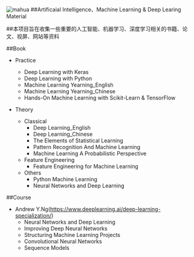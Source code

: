 ![mahua](mahua-logo.jpg)
##Artificaial Intelligence、Machine Learning & Deep Learing Material

##本项目旨在收集一些重要的人工智能、机器学习、深度学习相关的书籍、论文、视屏、网站等资料



##Book

* Practice
    *  Deep Learning with Keras
    *  Deep Learning with Python
    *  Machine Learning Yearning_English
    *  Machine Learning Yearning_Chinese
    *  Hands-On Machine Learning with Scikit-Learn & TensorFlow
    

* Theory
    * Classical
        * Deep Learning_English
        * Deep Learning_Chinese
        * The Elements of Statistical Learning
        * Pattern Recognition And Machine Learning
        * Machine Learning A Probabilistic Perspective
    * Feature Engineering
        * Feature Engineering for Machine Learning
    * Others
        * Python Machine Learning
        * Neural Networks and Deep Learning

##Course

*  Andrew Y.Ng(https://www.deeplearning.ai/deep-learning-specialization/)
    *  Neural Networks and Deep Learning
    *  Improving Deep Neural Networks
    *  Structuring Machine Learning Projects
    *  Convolutional Neural Networks
    *  Sequence Models
    

